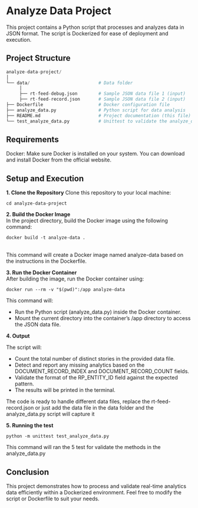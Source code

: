 # Analyze Data Project
This project contains a Python script that processes and analyzes data in JSON format. The script is Dockerized for ease of deployment and execution.

## Project Structure

```python
analyze-data-project/
│
└── data/                          # Data folder
     │
     ├── rt-feed-debug.json        # Sample JSON data file 1 (input)
     ├── rt-feed-record.json       # Sample JSON data file 2 (input)
├── Dockerfile                     # Docker configuration file
├── analyze_data.py                # Python script for data analysis
├── README.md                      # Project documentation (this file)
└── test_analyze_data.py           # Unittest to validate the analyze_data.py
```

## Requirements
Docker: Make sure Docker is installed on your system. You can download and install Docker from the official website.

## Setup and Execution
**1. Clone the Repository**
Clone this repository to your local machine:

`cd analyze-data-project` 

**2. Build the Docker Image**
<br>In the project directory, build the Docker image using the following command:

`docker build -t analyze-data .`

<br>This command will create a Docker image named analyze-data based on the instructions in the Dockerfile.

**3. Run the Docker Container**
<br>After building the image, run the Docker container using:

`docker run --rm -v "$(pwd)":/app analyze-data`

This command will:
* Run the Python script (analyze_data.py) inside the Docker container.
* Mount the current directory into the container’s /app directory to access the JSON data file.

**4. Output**

The script will:
* Count the total number of distinct stories in the provided data file.
* Detect and report any missing analytics based on the DOCUMENT_RECORD_INDEX and DOCUMENT_RECORD_COUNT fields.
* Validate the format of the RP_ENTITY_ID field against the expected pattern.
* The results will be printed in the terminal.

The code is ready to handle different data files, replace the rt-feed-record.json or just add the data file in the data folder and the analyze_data.py script will capture it

**5. Running the test**

`python -m unittest test_analyze_data.py`

This command will ran the 5 test for validate the methods in the analyze_data.py

## Conclusion
This project demonstrates how to process and validate real-time analytics data efficiently within a Dockerized environment. Feel free to modify the script or Dockerfile to suit your needs.
